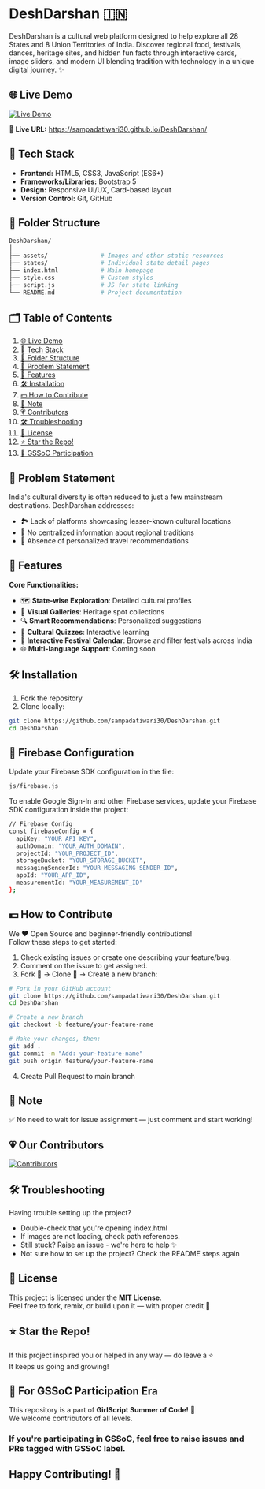 # DeshDarshan 🇮🇳

DeshDarshan is a cultural web platform designed to help explore all 28 States and 8 Union Territories of India. Discover regional food, festivals, dances, heritage sites, and hidden fun facts through interactive cards, image sliders, and modern UI blending tradition with technology in a unique digital journey. ✨

## 🌐 Live Demo

[![Live Demo](https://img.shields.io/badge/Live_Demo-DeshDarshan-brightgreen?style=for-the-badge&logo=google-chrome)](https://sampadatiwari30.github.io/DeshDarshan/)

🔗 **Live URL:** https://sampadatiwari30.github.io/DeshDarshan/

## 🧩 Tech Stack

- **Frontend:** HTML5, CSS3, JavaScript (ES6+)
- **Frameworks/Libraries:** Bootstrap 5
- **Design:** Responsive UI/UX, Card-based layout
- **Version Control:** Git, GitHub

## 📂 Folder Structure

```bash
DeshDarshan/
│
├── assets/               # Images and other static resources
├── states/               # Individual state detail pages
├── index.html            # Main homepage
├── style.css             # Custom styles
├── script.js             # JS for state linking
└── README.md             # Project documentation
```

## 🗂️ Table of Contents

1. [🌐 Live Demo](#-live-demo)
2. [🧩 Tech Stack](#-tech-stack)
3. [📂 Folder Structure](#-folder-structure)
4. [🤔 Problem Statement](#-problem-statement)
5. [🌟 Features](#-features)
6. [🛠️ Installation](#️-installation)
7. [💵 How to Contribute](#-how-to-contribute)
8. [📝 Note](#-note)
9. [💗 Contributors](#-our-contributors)
10. [🛠️ Troubleshooting](#️-troubleshooting)
11. [🥑 License](#-license)
12. [⭐ Star the Repo!](#-star-the-repo)
13. [🌸 GSSoC Participation](#-for-gssoc-participation-era)

## 🤔 Problem Statement

India's cultural diversity is often reduced to just a few mainstream destinations. DeshDarshan addresses:

- 🏞️ Lack of platforms showcasing lesser-known cultural locations
- 🎊 No centralized information about regional traditions  
- 🎯 Absence of personalized travel recommendations

## 🌟 Features

**Core Functionalities:**

- 🗺️ **State-wise Exploration**: Detailed cultural profiles
- 📸 **Visual Galleries**: Heritage spot collections
- 🔍 **Smart Recommendations**: Personalized suggestions
- 🧠 **Cultural Quizzes**: Interactive learning
- 📅 **Interactive Festival Calendar**: Browse and filter festivals across India
- 🌐 **Multi-language Support**: Coming soon

## 🛠️ Installation

1. Fork the repository
2. Clone locally:
```bash
git clone https://github.com/sampadatiwari30/DeshDarshan.git
cd DeshDarshan
```


## 🔑 Firebase Configuration

Update your Firebase SDK configuration in the file:

```bash
js/firebase.js
```

To enable Google Sign-In and other Firebase services, update your Firebase SDK configuration inside the project:

```bash
// Firebase Config
const firebaseConfig = {
  apiKey: "YOUR_API_KEY",  
  authDomain: "YOUR_AUTH_DOMAIN",  
  projectId: "YOUR_PROJECT_ID",  
  storageBucket: "YOUR_STORAGE_BUCKET",  
  messagingSenderId: "YOUR_MESSAGING_SENDER_ID",  
  appId: "YOUR_APP_ID",  
  measurementId: "YOUR_MEASUREMENT_ID"  
};
```

## 💵 How to Contribute

We ❤️ Open Source and beginner-friendly contributions!  
Follow these steps to get started:

1. Check existing issues or create one describing your feature/bug.  
2. Comment on the issue to get assigned.  
3. Fork 🍴 → Clone 👥 → Create a new branch:

```bash
# Fork in your GitHub account
git clone https://github.com/sampadatiwari30/DeshDarshan.git
cd DeshDarshan
```
```bash
# Create a new branch
git checkout -b feature/your-feature-name
```
```bash 
# Make your changes, then:
git add .
git commit -m "Add: your-feature-name"
git push origin feature/your-feature-name
```
4. Create Pull Request to main branch

## 📝 Note

✅ No need to wait for issue assignment — just comment and start working!


## 💗 Our Contributors

[![Contributors](https://contrib.rocks/image?repo=sampadatiwari30/DeshDarshan)](https://github.com/sampadatiwari30/DeshDarshan/graphs/contributors)


## 🛠️ Troubleshooting

Having trouble setting up the project?
- Double-check that you're opening index.html
- If images are not loading, check path references.
- Still stuck? Raise an issue - we're here to help ✨
- Not sure how to set up the project? Check the README steps again

## 🥑 License

This project is licensed under the **MIT License**.<br>
Feel free to fork, remix, or build upon it — with proper credit 🙏

## ⭐ Star the Repo!

If this project inspired you or helped in any way — do leave a ⭐<br>
It keeps us going and growing!


## 🌸 For GSSoC Participation Era

This repository is a part of **GirlScript Summer of Code!** 💜<br>
We welcome contributors of all levels.<br>

### If you're participating in GSSoC, feel free to raise issues and PRs tagged with **GSSoC label**.<br>
## Happy Contributing! 🎉
